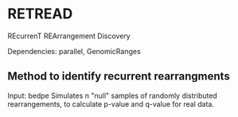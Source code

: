 # RETREAD
REcurrenT REArrangement Discovery

Dependencies: parallel, GenomicRanges

## Method to identify recurrent rearrangments
Input: bedpe
Simulates n "null" samples of randomly distributed rearrangements, to calculate p-value and q-value for real data. 
